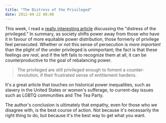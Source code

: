 ```yaml
---
title: "The Distress of the Privileged"
date: 2012-09-22 00:00
---
```


<p>This week, I read a <a href="http://weeklysift.com/2012/09/10/the-distress-of-the-privileged/">really interesting article</a> discussing the "distress of the privileged." In summary, as society shifts power away from those who have it in favour of more equitable power distribution, those formerly of privilege feel persecuted. Whether or not this sense of persecution is <em>more important</em> than the plight of the under privileged is unimportant; the fact is that these feelings <em>are real</em>, and if the left fails to recognize them at all, it can be counterproductive to the goal of rebalancing power.</p>

<blockquote>
  <p>The privileged are still privileged enough to foment a counter-revolution, if their frustrated sense of entitlement hardens.</p>

</blockquote>

<p>It's a great article that touches on historical power inequalities, such as slavery in the United States or women's sufferage, to current-day issues such as LGBTQ communities and The Tea Party.</p>

<p>The author's conclusion is ultimately that empathy, even for those who we disagree with, is the best course of action. Not because it's necessarily the right thing to do, but because it's the best way to get what you want.</p>

<!-- more -->

